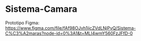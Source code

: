 # Sistema-Camara

Prototipo
Figma: https://www.figma.com/file/fAf98OJvh1ijcZVdLNjPvQ/Sistema-C%C3%A2maras?node-id=0%3A1&t=MLI4wmY560FzJFfD-0
